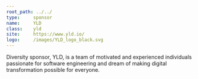 ```yaml
---
root_path: ../../
type:     sponsor
name:     YLD
class:    yld
site:     https://www.yld.io/
logo:     /images/YLD_logo_black.svg
---
```


Diversity sponsor, YLD, is a team of motivated and experienced individuals passionate for software engineering and dream of making digital transformation possible for everyone.
